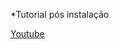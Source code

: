 *Tutorial pós instalação

[Youtube]("https://www.youtube.com/embed/-2K4wYaLOnM/preview?vq=hd1080&amp;showinfo=0&amp;theme=light&amp;autohide=0")
